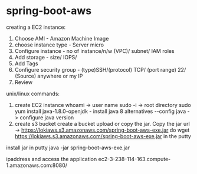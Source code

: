 # spring-boot-aws

creating a EC2 instance:
1. Choose AMI - Amazon Machine Image
2. choose instance type - Server micro
3. Configure instance - no of instance/n/w (VPC)/ subnet/ IAM roles
4. Add storage - size/ IOPS/ 
5. Add Tags
6. Configure security group - (type)SSH/(protocol) TCP/ (port range) 22/ (Source) anywhere or my IP 
7. Review

unix/linux commands:
1. create EC2 instance
whoami -> user name
sudo -i -> root directory
sudo yum install java-1.8.0-openjdk - install java 8
alternatives --config java -> configure java version 
2. create s3 bucket
create a bucket
upload or copy the jar.
Copy the jar url -> https://lokiaws.s3.amazonaws.com/spring-boot-aws-exe.jar
do wget https://lokiaws.s3.amazonaws.com/spring-boot-aws-exe.jar in the putty

install jar in putty
java -jar spring-boot-aws-exe.jar

ipaddress and access the application
ec2-3-238-114-163.compute-1.amazonaws.com:8080/
